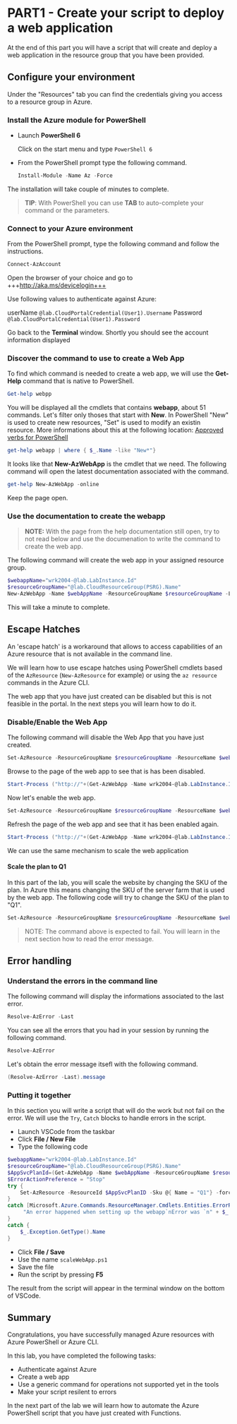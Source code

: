 # PART1 - Create your script to deploy a web application

At the end of this part you will have a script that will create and deploy a web application in the resource group that you have been provided.

## Configure your environment

Under the "Resources" tab you can find the credentials giving you access to a resource group in Azure.

### Install the Azure module for PowerShell

- Launch **PowerShell 6**

    Click on the start menu and type `PowerShell 6`

- From the PowerShell prompt type the following command.

    ```PowerShell
    Install-Module -Name Az -Force
    ```

The installation will take couple of minutes to complete.

> **TIP**: With PowerShell you can use **TAB** to auto-complete your command or the parameters.

### Connect to your Azure environment

From the PowerShell prompt, type the following command and follow the instructions.

```PowerShell
Connect-AzAccount
```

Open the browser of your choice and go to +++http://aka.ms/devicelogin+++

Use following values to authenticate against Azure:

userName
    ```@lab.CloudPortalCredential(User1).Username```
Password
    ```@lab.CloudPortalCredential(User1).Password```

Go back to the **Terminal** window. Shortly you should see the account information displayed

### Discover the command to use to create a Web App

To find which command is needed to create a web app, we will use the **Get-Help** command that is native to PowerShell.

```PowerShell
Get-help webpp
```

You will be displayed all the cmdlets that contains **webapp**, about 51 commands. Let's filter only thoses that start with **New**.
In PowerShell "New" is used to create new resources, "Set" is used to modify an existin resource. More informations about this at the following location: [Approved verbs for PowerShell](https://docs.microsoft.com/en-us/powershell/scripting/developer/cmdlet/approved-verbs-for-windows-powershell-commands?view=powershell-6)

```PowerShell
get-help webapp | where { $_.Name -like "New*"}
```

It looks like that **New-AzWebApp** is the cmdlet that we need. The following command will open the latest documentation associated with the command.

```PowerShell
get-help New-AzWebApp -online
```

Keep the page open.

### Use the documentation to create the webapp

> **NOTE:** With the page from the help documentation still open, try to not read below and use the documenation to write the command to create the web app.

The following command will create the web app in your assigned resource group.

```PowerShell
$webappName="wrk2004-@lab.LabInstance.Id"
$resourceGroupName="@lab.CloudResourceGroup(PSRG).Name"
New-AzWebApp -Name $webAppName -ResourceGroupName $resourceGroupName -Location eastus
```

This will take a minute to complete.

## Escape Hatches

An 'escape hatch' is a workaround that allows to access capabilities of an Azure resource that is not available in the command line. 

We will learn how to use escape hatches using PowerShell cmdlets based of the `AzResource` (`New-AzResource` for example) or using the `az resource` commands in the Azure CLI.

The web app that you have just created can be disabled but this is not feasible in the portal. In the next steps you will learn how to do it.

### Disable/Enable the Web App

The following command will disable the Web App that you have just created.

```PowerShell
Set-AzResource -ResourceGroupName $resourceGroupName -ResourceName $webAppName -ResourceType Microsoft.Web/sites -Properties @{enabled = "False"}
```

Browse to the page of the web app to see that is has been disabled.

```PowerShell
Start-Process ("http://"+(Get-AzWebApp -Name wrk2004-@lab.LabInstance.Id).DefaultHostName )
```

Now let's enable the web app.

```PowerShell
Set-AzResource -ResourceGroupName $resourceGroupName -ResourceName $webAppName -ResourceType Microsoft.Web/sites -Properties @{enabled = "True"}
```

Refresh the page of the web app and see that it has been enabled again.

```PowerShell
Start-Process ("http://"+(Get-AzWebApp -Name wrk2004-@lab.LabInstance.Id).DefaultHostName )
```

We can use the same mechanism to scale the web application

#### Scale the plan to Q1

In this part of the lab, you will scale the website by changing the SKU of the plan. In Azure this means changing the SKU of the server farm that is used by the web app.
The following code will try to change the SKU of the plan to "Q1".

```PowerShell
Set-AzResource -ResourceGroupName $resourceGroupName -ResourceName $webAppName -ResourceType Microsoft.Web/serverFarms -Sku @{ Name = "Q1"}
```

> NOTE: The command above is expected to fail. You will learn in the next section how to read the error message.

## Error handling

### Understand the errors in the command line

The following command will display the informations associated to the last error.

```PowerShell
Resolve-AzError -Last
```

You can see all the errors that you had in your session by running the following command.

```PowerShell
Resolve-AzError
```

Let's obtain the error message itsefl with the following command.

```PowerShell
(Resolve-AzError -Last).message
```

### Putting it together

In this section you will write a script that will do the work but not fail on the error.
We will use the `Try`, `Catch` blocks to handle errors in the script.

- Launch VSCode from the taskbar
- Click **File / New File**
- Type the following code

```PowerShell
$webappName="wrk2004-@lab.LabInstance.Id"
$resourceGroupName="@lab.CloudResourceGroup(PSRG).Name"
$AppSvcPlanId=(Get-AzWebApp -Name $webAppName -ResourceGroupName $resourceGroupName).ServerFarmId
$ErrorActionPreference = "Stop"
try {
    Set-AzResource -ResourceId $AppSvcPlanID -Sku @{ Name = "Q1"} -force
}
catch [Microsoft.Azure.Commands.ResourceManager.Cmdlets.Entities.ErrorResponses.ErrorResponseMessageException] {
     "An error happened when setting up the webapp`nError was `n" + $_.Exception.Message
}
catch {
    $_.Exception.GetType().Name
}
```

- Click **File / Save**
- Use the name `scaleWebApp.ps1`
- Save the file
- Run the script by pressing **F5**

The result from the script will appear in the terminal window on the bottom of VSCode.

## Summary

Congratulations, you have successfully managed Azure resources with Azure PowerShell or Azure CLI.

In this lab, you have completed the following tasks:

- Authenticate against Azure
- Create a web app
- Use a generic command for operations not supported yet in the tools
- Make your script resilent to errors

In the next part of the lab we will learn how to automate the Azure PowerShell script that you have just created with Functions.
